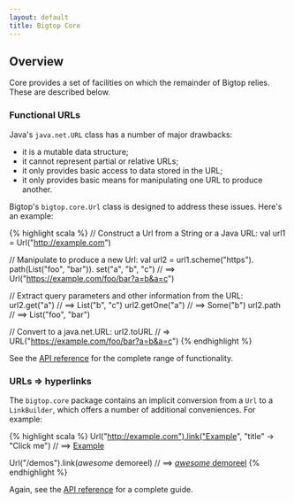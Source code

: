 ```yaml
---
layout: default
title: Bigtop Core
---
```


Overview
--------

Core provides a set of facilities on which the remainder of Bigtop relies. These are described below.

### Functional URLs

Java's `java.net.URL` class has a number of major drawbacks:

 - it is a mutable data structure;
 - it cannot represent partial or relative URLs;
 - it only provides basic access to data stored in the URL;
 - it only provides basic means for manipulating one URL to produce another.

Bigtop's `bigtop.core.Url` class is designed to address these issues. Here's an example:

{% highlight scala %}
// Construct a Url from a String or a Java URL:
val url1 = Url("http://example.com")

// Manipulate to produce a new Url:
val url2 =
  url1.scheme("https").
       path(List("foo", "bar")).
       set("a", "b", "c")
// ==> Url("https://example.com/foo/bar?a=b&a=c")

// Extract query parameters and other information from the URL:
url2.get("a")    // ==> List("b", "c")
url2.getOne("a") // ==> Some("b")
url2.path        // ==> List("foo", "bar")

// Convert to a java.net.URL:
url2.toURL // => URL("https://example.com/foo/bar?a=b&a=c")
{% endhighlight %}

See the [API reference] for the complete range of functionality.

### URLs &rArr; hyperlinks

The `bigtop.core` package contains an implicit conversion from a `Url` to a `LinkBuilder`, which offers a number of additional conveniences. For example:

{% highlight scala %}
Url("http://example.com").link("Example", "title" -> "Click me")
// ==> <a href="http://example.com" title="Click me">Example</a>

Url("/demos").link(<span><em>awesome</em> demoreel</span>)
// ==> <a href="/demos"><span><em>awesome</em> demoreel</span></a>
{% endhighlight %}

Again, see the [API reference] for a complete guide.

[API reference]: http://api.bigtopweb.com
